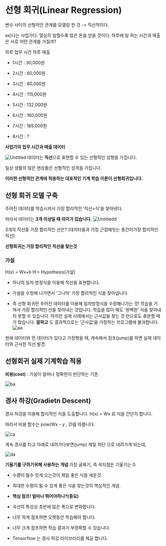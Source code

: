 # 선형 회귀(Linear Regression) 

변수 사이의 선형적인 관계를 모델링 한 것 -&gt; 직선적이다.

ex)나는 사업가다.
열심히 일할수록 많은 돈을 얻을 것이다.
하루에 일 하는 시간과 매출은 서로 어떤 관계를 가질까?

하루 업무 시간 하루 매출

- 1시간 : 30,000원

- 2시간 : 60,000원

- 3시간 : 80,000원

- 4시간 : 115,000원

- 5시간 : 132,000원

- 6시간 : 160,000원

- 7시간 : 185,000원

- 8시간 : ?

**사업가의 업무 시간과 매출 데이터**

![Untitled](https://user-images.githubusercontent.com/57824945/77068241-9a1cbf00-6a29-11ea-8b29-7f052a4d9008.png)
데이터는 **직선**으로 표현할 수 있는 선형적인 성향을 가집니다.

일상 생활의 많은 현상들은 선형적인 성격을 가집니다.

**이러한 선형적인 관계에 적용하는 대표적인 기계 학습 이론이 선형회귀입니다.**

## 선형 회귀 모델 구축

주어진 데이터를 학습시켜서 가장 합리적인 ‘직선=식’을 찾아낸다.

따라서 데이터는 **3개 이상일 때 의미가 있습니다.**
![Untitledd](https://user-images.githubusercontent.com/57824945/77068364-cd5f4e00-6a29-11ea-9c3f-9ba720eea69d.png)

3개의 직선중 가장 합리적인 선은?
(데이터들과 가장 근접해잇는 중간이가장 합리적인 직선)

**선형회귀는 가장 합리적인 직선을 찾는것**

### 가설

H(x) = Wx+b
H = Hypothesis(가설)
- 하나의 일차 방정식을 이용해 직선을 표현합니다.
- 가설을 수정해 나가면서 ‘그나마’ 가장 합리적인 식을 찾아냅니다.

- 즉 선형 회귀란 주어진 데이터를 이용해 일차방정식을 수정해나가는 것!
학습을 거쳐서 가장 합리적인 선을 찾아내는 것입니다.
학습을 많이 해도 ‘완벽한’ 식을 찾아내지 못할 수 있습니다.
하지만 실제 사례에서는 근사값을 찾는 것 만으로도 충분할 때가 많습니다.
**알파고** 도 결과적으로는 ‘근사값’을 가정하는 프로그램에 불과합니다.
![aa](https://user-images.githubusercontent.com/57824945/77068428-f1bb2a80-6a29-11ea-9126-a84e76f62e5f.png)

원래 데이터와 먼 데이터가 있다고 가정햇을 때, 계속해서 점프(jump)를 하면 실제 데이터와 근사한 직선 발견.

## 선형회귀 실제 기계학습 적용

**비용(cost)** : 가설이 얼마나 정확한지 판단하는 기준.

![ba](https://user-images.githubusercontent.com/57824945/77068483-0dbecc00-6a2a-11ea-80d2-ff1164c33b35.png)

 ## 경사 하강(Gradietn Descent)
 
경사 하강을 이용해 합리적인 식을 도출합니다.
H(x) = Wx 로 식을 간단히 합니다.

따라서 비용 함수는 pow(Wx - y , 2)를 따릅니다.

![ca](https://user-images.githubusercontent.com/57824945/77068598-3e9f0100-6a2a-11ea-8a2e-cb896724b859.png)

계속 경사를 타고 아래로 내려가다보면(jump) 제일 하단 으로 내려가게 되는데,

![da](https://user-images.githubusercontent.com/57824945/77068605-3f379780-6a2a-11ea-90b8-8d2752c3b414.png)

**기울기를 구하기위해 사용하는 개념**
가장 골짜기, 즉 꼭지점은 기울기는 0.

- 수평이 될수 잇게 오는것이 제일 좋은 식을 세운것.
- 최대한 수평이 될 수 있게 좋은 식을 찾는것이 핵심적인 개념.
- **핵심 점프! 얼마나 뛰어야하나?(중요)**
- 곡선의 특성상 초반에 많은 폭으로 변화합니다.
- 너무 작게 점프하면 오랫동안 학습해야 합니다.
- 너무 크게 점프하면 학습 결과가 부정확할 수 있습니다.

- Tensorflow 는 경사 하강 라이브러리를 제공 합니다.
